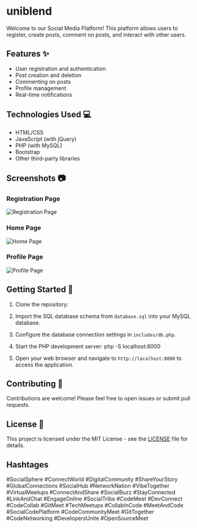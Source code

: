 # uniblend
Welcome to our Social Media Platform! This platform allows users to register, create posts, comment on posts, and interact with other users.

## Features ✨

- User registration and authentication
- Post creation and deletion
- Commenting on posts
- Profile management
- Real-time notifications

## Technologies Used 💻

- HTML/CSS
- JavaScript (with jQuery)
- PHP (with MySQL)
- Bootstrap
- Other third-party libraries

## Screenshots 📷

### Registration Page
![Registration Page](screenshots/registration.png)

### Home Page
![Home Page](screenshots/home.png)

### Profile Page
![Profile Page](screenshots/profile.png)

## Getting Started 🚀

1. Clone the repository:

2. Import the SQL database schema from `database.sql` into your MySQL database.

3. Configure the database connection settings in `includes/db.php`.

4. Start the PHP development server:
   php -S localhost:8000

6. Open your web browser and navigate to `http://localhost:8000` to access the application.

## Contributing 🤝

Contributions are welcome! Please feel free to open issues or submit pull requests.

## License 📄

This project is licensed under the MIT License - see the [LICENSE](LICENSE) file for details.

## Hashtages
#SocialSphere
#ConnectWorld
#DigitalCommunity
#ShareYourStory
#GlobalConnections
#SocialHub
#NetworkNation
#VibeTogether
#VirtualMeetups
#ConnectAndShare
#SocialBuzz
#StayConnected
#LinkAndChat
#EngageOnline
#SocialTribe
#CodeMeet
#DevConnect
#CodeCollab
#GitMeet
#TechMeetups
#CollabInCode
#MeetAndCode
#SocialCodePlatform
#CodeCommunityMeet
#GitTogether
#CodeNetworking
#DevelopersUnite
#OpenSourceMeet
